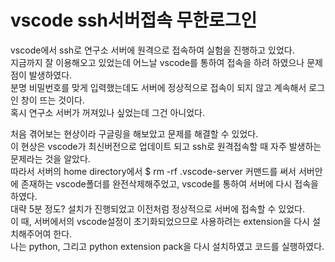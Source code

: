 # vscode ssh서버접속 무한로그인
vscode에서 ssh로 연구소 서버에 원격으로 접속하여 실험을 진행하고 있었다.  
지금까지 잘 이용해오고 있었는데 어느날 vscode를 통하여 접속을 하려 하였으나 문제점이 발생하였다.  
분명 비밀번호를 맞게 입력했는데도 서버에 정상적으로 접속이 되지 않고 계속해서 로그인 창이 뜨는 것이다.  
혹시 연구소 서버가 꺼져있나 싶었는데 그건 아니었다.  

처음 겪어보는 현상이라 구글링을 해보았고 문제를 해결할 수 있었다.  
이 현상은 vscode가 최신버전으로 업데이트 되고 ssh로 원격접속할 때 자주 발생하는 문제라는 것을 알았다.  
따라서 서버의 home directory에서 $ rm -rf .vscode-server 커맨드를 써서 서버안에 존재하는 vscode폴더를 완전삭제해주었고,
vscode를 통하여 서버에 다시 접속을 하였다.  
대략 5분 정도? 설치가 진행되었고 이전처럼 정상적으로 서버에 접속할 수 있었다.  
이 때, 서버에서의 vscode설정이 초기화되었으므로 사용하려는 extension을 다시 설치해주어여 한다.  
나는 python, 그리고 python extension pack을 다시 설치하였고 코드를 실행하였다.  


